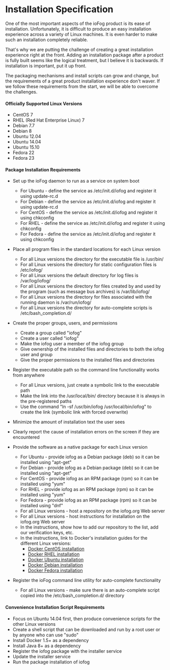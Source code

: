 # Installation Specification

One of the most important aspects of the ioFog product is its ease of installation. Unfortunately, it is difficult to produce an easy installation experience across a variety of Linux machines. It is even harder to make such an installation completely reliable.

That's why we are putting the challenge of creating a great installation experience right at the front. Adding an installation package after a product is fully built seems like the logical treatment, but I believe it is backwards. If installation is important, put it up front.

The packaging mechanisms and install scripts can grow and change, but the requirements of a great product installation experience don't waver. If we follow these requirements from the start, we will be able to overcome the challenges.

#### Officially Supported Linux Versions

* CentOS 7
* RHEL (Red Hat Enterprise Linux) 7
* Debian 7.7
* Debian 8
* Ubuntu 12.04
* Ubuntu 14.04
* Ubuntu 15.10
* Fedora 22
* Fedora 23

#### Package Installation Requirements

* Set up the ioFog daemon to run as a service on system boot
	* For Ubuntu - define the service as /etc/init.d/iofog and register it using update-rc.d
	* For Debian - define the service as /etc/init.d/iofog and register it using update-rc.d
	* For CentOS - define the service as /etc/init.d/iofog and register it using chkconfig
	* For RHEL - define the service as /etc/init.d/iofog and register it using chkconfig
	* For Fedora - define the service as /etc/init.d/iofog and register it using chkconfig

* Place all program files in the standard locations for each Linux version
	* For all Linux versions the directory for the executable file is /usr/bin/
	* For all Linux versions the directory for static configuration files is /etc/iofog/
	* For all Linux versions the default directory for log files is /var/log/iofog/
	* For all Linux versions the directory for files created by and used by the program (such as message bus archives) is /var/lib/iofog/
	* For all Linux versions the directory for files associated with the running daemon is /var/run/iofog/
	* For all Linux versions the directory for auto-complete scripts is /etc/bash_completion.d/

* Create the proper groups, users, and permissions
	* Create a group called "iofog"
	* Create a user called "iofog"
	* Make the iofog user a member of the iofog group
	* Give ownership of the installed files and directories to both the iofog user and group
	* Give the proper permissions to the installed files and directories

* Register the executable path so the command line functionality works from anywhere
	* For all Linux versions, just create a symbolic link to the executable path
	* Make the link into the /usr/local/bin/ directory because it is always in the pre-registered paths
	* Use the command "ln -sf /usr/bin/iofog /usr/local/bin/iofog" to create the link (symbolic link with forced overwrite)

* Minimize the amount of installation text the user sees

* Clearly report the cause of installation errors on the screen if they are encountered

* Provide the software as a native package for each Linux version
	* For Ubuntu - provide iofog as a Debian package (deb) so it can be installed using "apt-get"
	* For Debian - provide iofog as a Debian package (deb) so it can be installed using "apt-get"
	* For CentOS - provide iofog as an RPM package (rpm) so it can be installed using "yum"
	* For RHEL - provide iofog as an RPM package (rpm) so it can be installed using "yum"
	* For Fedora - provide iofog as an RPM package (rpm) so it can be installed using "dnf"
	* For all Linux versions - host a repository on the iofog.org Web server
	* For all Linux versions - host instructions for installation on the iofog.org Web server
	* In the instructions, show how to add our repository to the list, add our verification keys, etc.
	* In the instructions, link to Docker's installation guides for the different Linux versions:
		* [Docker CentOS installation](https://docs.docker.com/engine/installation/linux/centos/)
		* [Docker RHEL installation](https://docs.docker.com/engine/installation/linux/rhel/)
		* [Docker Ubuntu installation](https://docs.docker.com/engine/installation/linux/ubuntulinux/)
		* [Docker Debian installation](https://docs.docker.com/engine/installation/linux/debian/)
		* [Docker Fedora installation](https://docs.docker.com/engine/installation/linux/fedora/)

* Register the ioFog command line utility for auto-complete functionality
	* For all Linux versions - make sure there is an auto-complete script copied into the /etc/bash_completion.d/ directory

#### Convenience Installation Script Requirements

* Focus on Ubuntu 14.04 first, then produce convenience scripts for the other Linux versions
* Create a shell script that can be downloaded and run by a root user or by anyone who can use "sudo"
* Install Docker 1.5+ as a dependency
* Install Java 8+ as a dependency
* Register the iofog package with the installer service
* Update the installer service
* Run the package installation of iofog

